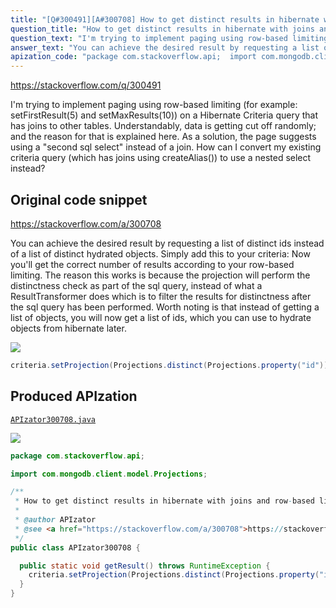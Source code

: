 ```yaml
---
title: "[Q#300491][A#300708] How to get distinct results in hibernate with joins and row-based limiting (paging)?"
question_title: "How to get distinct results in hibernate with joins and row-based limiting (paging)?"
question_text: "I'm trying to implement paging using row-based limiting (for example: setFirstResult(5) and setMaxResults(10)) on a Hibernate Criteria query that has joins to other tables. Understandably, data is getting cut off randomly; and the reason for that is explained here. As a solution, the page suggests using a \"second sql select\" instead of a join. How can I convert my existing criteria query (which has joins using createAlias()) to use a nested select instead?"
answer_text: "You can achieve the desired result by requesting a list of distinct ids instead of a list of distinct hydrated objects. Simply add this to your criteria: Now you'll get the correct number of results according to your row-based limiting. The reason this works is because the projection will perform the distinctness check as part of the sql query, instead of what a ResultTransformer does which is to filter the results for distinctness after the sql query has been performed. Worth noting is that instead of getting a list of objects, you will now get a list of ids, which you can use to hydrate objects from hibernate later."
apization_code: "package com.stackoverflow.api;  import com.mongodb.client.model.Projections;  /**  * How to get distinct results in hibernate with joins and row-based limiting (paging)?  *  * @author APIzator  * @see <a href=\"https://stackoverflow.com/a/300708\">https://stackoverflow.com/a/300708</a>  */ public class APIzator300708 {    public static void getResult() throws RuntimeException {     criteria.setProjection(Projections.distinct(Projections.property(\"id\")));   } }"
---
```


https://stackoverflow.com/q/300491

I&#x27;m trying to implement paging using row-based limiting (for example: setFirstResult(5) and setMaxResults(10)) on a Hibernate Criteria query that has joins to other tables.
Understandably, data is getting cut off randomly; and the reason for that is explained here.
As a solution, the page suggests using a &quot;second sql select&quot; instead of a join.
How can I convert my existing criteria query (which has joins using createAlias()) to use a nested select instead?



## Original code snippet

https://stackoverflow.com/a/300708

You can achieve the desired result by requesting a list of distinct ids instead of a list of distinct hydrated objects.
Simply add this to your criteria:
Now you&#x27;ll get the correct number of results according to your row-based limiting. The reason this works is because the projection will perform the distinctness check as part of the sql query, instead of what a ResultTransformer does which is to filter the results for distinctness after the sql query has been performed.
Worth noting is that instead of getting a list of objects, you will now get a list of ids, which you can use to hydrate objects from hibernate later.

<div class="code-logo"><img src="/stackoverflow.png" /></div>

```java
criteria.setProjection(Projections.distinct(Projections.property("id")));
```

## Produced APIzation

[`APIzator300708.java`](https://github.com/pasqualesalza/apization-temp-data/raw/master/search/APIzator300708.java)

<div class="code-logo"><img src="/apizator.png" /></div>

```java
package com.stackoverflow.api;

import com.mongodb.client.model.Projections;

/**
 * How to get distinct results in hibernate with joins and row-based limiting (paging)?
 *
 * @author APIzator
 * @see <a href="https://stackoverflow.com/a/300708">https://stackoverflow.com/a/300708</a>
 */
public class APIzator300708 {

  public static void getResult() throws RuntimeException {
    criteria.setProjection(Projections.distinct(Projections.property("id")));
  }
}

```